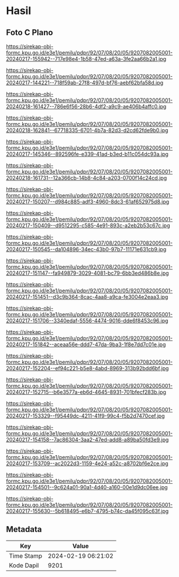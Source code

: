 # Hasil

## Foto C Plano

https://sirekap-obj-formc.kpu.go.id/e3e1/pemilu/pdpr/92/07/08/20/05/9207082005001-20240217-155942--717e98e4-1b58-47ed-a63a-3fe2aa66b2a1.jpg

https://sirekap-obj-formc.kpu.go.id/e3e1/pemilu/pdpr/92/07/08/20/05/9207082005001-20240217-144221--718f59ab-27f8-497d-bf76-aebf62bfa58d.jpg

https://sirekap-obj-formc.kpu.go.id/e3e1/pemilu/pdpr/92/07/08/20/05/9207082005001-20240218-161427--786e6f56-28b6-4df2-a9c9-ae406b4affc0.jpg

https://sirekap-obj-formc.kpu.go.id/e3e1/pemilu/pdpr/92/07/08/20/05/9207082005001-20240218-162841--67718335-6701-4b7a-82d3-d2cd62fde9b0.jpg

https://sirekap-obj-formc.kpu.go.id/e3e1/pemilu/pdpr/92/07/08/20/05/9207082005001-20240217-145346--892596fe-e339-41ad-b3ed-b11c054dc93a.jpg

https://sirekap-obj-formc.kpu.go.id/e3e1/pemilu/pdpr/92/07/08/20/05/9207082005001-20240218-161731--12a366cb-14b8-4c84-a203-0700f14c24cd.jpg

https://sirekap-obj-formc.kpu.go.id/e3e1/pemilu/pdpr/92/07/08/20/05/9207082005001-20240217-150207--d984c885-adf3-4960-8dc3-61af652975d8.jpg

https://sirekap-obj-formc.kpu.go.id/e3e1/pemilu/pdpr/92/07/08/20/05/9207082005001-20240217-150409--d9512295-c585-4e91-893c-a2eb2b53c67c.jpg

https://sirekap-obj-formc.kpu.go.id/e3e1/pemilu/pdpr/92/07/08/20/05/9207082005001-20240217-150545--da104896-34ec-43b0-97b7-11171e631cb9.jpg

https://sirekap-obj-formc.kpu.go.id/e3e1/pemilu/pdpr/92/07/08/20/05/9207082005001-20240217-151147--fa949879-3029-4081-bc79-6bb3ed486b8e.jpg

https://sirekap-obj-formc.kpu.go.id/e3e1/pemilu/pdpr/92/07/08/20/05/9207082005001-20240217-151451--d3c9b364-8cac-4aa8-a9ca-fe3004e2eaa3.jpg

https://sirekap-obj-formc.kpu.go.id/e3e1/pemilu/pdpr/92/07/08/20/05/9207082005001-20240217-151706--3340edaf-5556-4474-9016-dde6f8453c96.jpg

https://sirekap-obj-formc.kpu.go.id/e3e1/pemilu/pdpr/92/07/08/20/05/9207082005001-20240217-151842--aceaa56e-ddd7-47da-9ba3-1f8e7dd7c01e.jpg

https://sirekap-obj-formc.kpu.go.id/e3e1/pemilu/pdpr/92/07/08/20/05/9207082005001-20240217-152204--ef94c221-b5e8-4abd-8969-313b92bdd6bf.jpg

https://sirekap-obj-formc.kpu.go.id/e3e1/pemilu/pdpr/92/07/08/20/05/9207082005001-20240217-152715--b6e3577a-eb6d-4645-8931-701bfecf283b.jpg

https://sirekap-obj-formc.kpu.go.id/e3e1/pemilu/pdpr/92/07/08/20/05/9207082005001-20240217-153329--f95449dc-4211-41f9-99c4-f5b2d7470cef.jpg

https://sirekap-obj-formc.kpu.go.id/e3e1/pemilu/pdpr/92/07/08/20/05/9207082005001-20240217-154158--7ac86304-3aa2-47ed-add8-a89ba50fd3e9.jpg

https://sirekap-obj-formc.kpu.go.id/e3e1/pemilu/pdpr/92/07/08/20/05/9207082005001-20240217-153709--ac2022d3-1159-4e24-a52c-a8702bf6e2ce.jpg

https://sirekap-obj-formc.kpu.go.id/e3e1/pemilu/pdpr/92/07/08/20/05/9207082005001-20240217-154501--9c624a01-90a1-4d40-a160-00e1d9dc06ee.jpg

https://sirekap-obj-formc.kpu.go.id/e3e1/pemilu/pdpr/92/07/08/20/05/9207082005001-20240217-155630--5b618495-e6b7-4795-b74c-da45f095c63f.jpg


## Metadata

| Key        | Value               |
| ---------- | ------------------- |
| Time Stamp | 2024-02-19 06:21:02 |
| Kode Dapil | 9201                |



